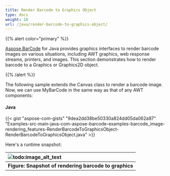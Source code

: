 ```yaml
---
title: Render Barcode to Graphics Object
type: docs
weight: 10
url: /java/render-barcode-to-graphics-object/
---
```


{{% alert color="primary" %}} 

[Aspose.BarCode](https://apireference.aspose.com/java/barcode/) for Java provides graphics interfaces to render barcode images on various situations, including AWT graphics, web response streams, printers, and images. This section demonstrates how to render barcode to a Graphics or Graphics2D object.

{{% /alert %}} 

The following sample extends the Canvas class to render a barcode image. Now, we can use MyBarCode in the same way as that of any AWT components:


#### **Java**
{{< gist "aspose-com-gists" "9dea2dd38be50330a824dd05da062a97" "Examples-src-main-java-com-aspose-barcode-examples-barcode_image-rendering_features-RenderBarcodeToGraphicsObject-RenderBarcodeToGraphicsObject.java" >}}



Here's a runtime snapshot:

|![todo:image_alt_text](http://i.imgur.com/kdOo9Tq.png)|
| :- |
|**Figure: Snapshot of rendering barcode to graphics**|

